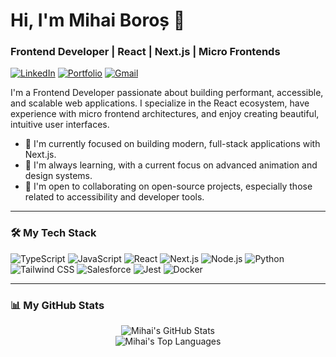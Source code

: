# Hi, I'm Mihai Boroș 👋

### Frontend Developer | React | Next.js | Micro Frontends

<p align="left">
  <a href="https://www.linkedin.com/in/mihai-boros/" target="_blank"><img src="https://img.shields.io/badge/LinkedIn-0077B5?style=for-the-badge&logo=linkedin&logoColor=white" alt="LinkedIn"/></a>
  <a href="https://www.mihaiboros.dev/" target="_blank"><img src="https://img.shields.io/badge/Portfolio-000000?style=for-the-badge&logo=framer&logoColor=white" alt="Portfolio"/></a>
  <a href="mailto:borosmihai39@gmail.com"><img src="https://img.shields.io/badge/Gmail-D14836?style=for-the-badge&logo=gmail&logoColor=white" alt="Gmail"/></a>
</p>

I'm a Frontend Developer passionate about building performant, accessible, and scalable web applications. I specialize in the React ecosystem, have experience with micro frontend architectures, and enjoy creating beautiful, intuitive user interfaces.

- 🔭 I'm currently focused on building modern, full-stack applications with Next.js.
- 🌱 I'm always learning, with a current focus on advanced animation and design systems.
- 👯 I'm open to collaborating on open-source projects, especially those related to accessibility and developer tools.

---

### 🛠️ My Tech Stack

<p align="left">
  <img src="https://img.shields.io/badge/TypeScript-3178C6?style=for-the-badge&logo=typescript&logoColor=white" alt="TypeScript"/>
  <img src="https://img.shields.io/badge/JavaScript-F7DF1E?style=for-the-badge&logo=javascript&logoColor=black" alt="JavaScript"/>
  <img src="https://img.shields.io/badge/React-61DAFB?style=for-the-badge&logo=react&logoColor=black" alt="React"/>
  <img src="https://img.shields.io/badge/Next.js-000000?style=for-the-badge&logo=next.js&logoColor=white" alt="Next.js"/>
  <img src="https://img.shields.io/badge/Node.js-339933?style=for-the-badge&logo=nodedotjs&logoColor=white" alt="Node.js"/>
  <img src="https://img.shields.io/badge/Python-3776AB?style=for-the-badge&logo=python&logoColor=white" alt="Python"/>
  <img src="https://img.shields.io/badge/Tailwind_CSS-38B2AC?style=for-the-badge&logo=tailwind-css&logoColor=white" alt="Tailwind CSS"/>
  <img src="https://img.shields.io/badge/Salesforce-00A1E0?style=for-the-badge&logo=salesforce&logoColor=white" alt="Salesforce"/>
  <img src="https://img.shields.io/badge/Jest-C21325?style=for-the-badge&logo=jest&logoColor=white" alt="Jest"/>
  <img src="https://img.shields.io/badge/Docker-2496ED?style=for-the-badge&logo=docker&logoColor=white" alt="Docker"/>
</p>

---

### 📊 My GitHub Stats

<p align="center">
  <img align="center" src="https://github-readme-stats.vercel.app/api?username=borosmihai39&show_icons=true&theme=radical&hide_border=true&count_private=true" alt="Mihai's GitHub Stats"/>
  <br/>
  <img align="center" src="https://github-readme-stats.vercel.app/api/top-langs/?username=borosmihai39&layout=compact&theme=radical&hide_border=true" alt="Mihai's Top Languages"/>
</p> 
